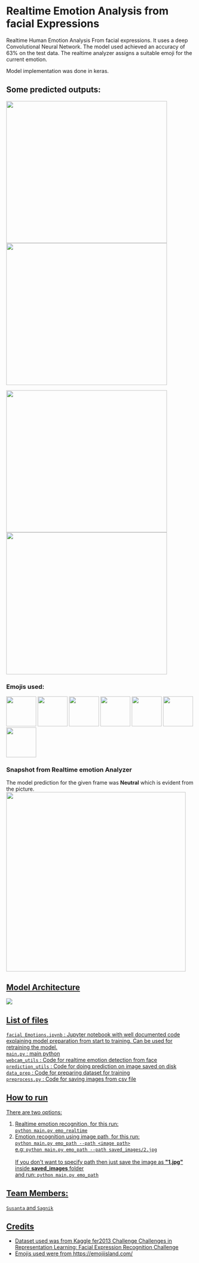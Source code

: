 # Realtime Emotion Analysis from facial Expressions
Realtime Human Emotion Analysis From facial expressions. It uses a deep Convolutional Neural Network.
The model used achieved an accuracy of 63% on the test data. The realtime analyzer assigns a suitable emoji for the current emotion.

Model implementation was done in keras.<br>

## Some predicted outputs:
<img src ='media/1.JPG'  width="430" height="380"><img src ='media/2.JPG'  width="430" height="380"/>

<img src ='media/3.JPG'  width="430" height="380"><img src ='media/4.JPG'  width="430" height="380"/>

### Emojis used:
<img src="emojis/neutral.png" width="80" height="80">   <img src="emojis/happy.png" width="80" height="80">   <img src="emojis/fearful.png" width="80" height="80">   <img src="emojis/sad.png" width="80" height="80">   <img src="emojis/angry.png" width="80" height="80">   <img src="emojis/surprised.png" width="80" height="80">   <img src="emojis/disgusted.png" width="80" height="80">

### Snapshot from Realtime emotion Analyzer
The model prediction for the given frame was **Neutral** which is evident from the picture.<br>
<img src ='media/5.JPG' wdith="640" height="480"/>

## <u>Model Architecture
<img src ='media/model_plot.png' >
  
## <u>List of files
`facial Emotions.ipynb` : Jupyter notebook with well documented code explaining model preparation from start to training. Can be used for retraining the model.
<br> `main.py` : main python 
<br> `webcam_utils` :
Code for realtime emotion detection from face
<br> `prediction_utils` :
Code for doing prediction on image saved on disk
<br> `data_prep` :
Code for preparing dataset for training
<br> `preprocess.py` :
Code for saving images from csv file
<br>
  
## How to run
There are two options:
1. Realtime emotion recognition, for this run:<br>
```python main.py emo_realtime```<br>
2. Emotion recognition using image path, for this run:<br>
```python main.py emo_path --path <image path>```
  <br>e.g: ```python main.py emo_path --path saved_images/2.jpg```
  <br><br>If you don't want to specify path then just save the image as **"1.jpg"** inside **saved_images** folder<br> and run:
  ```python main.py emo_path```

## Team Members:
[`Susanta`](https://github.com/susantabiswas/) and [`Sagnik`](https://github.com/SagnikC/)
## Credits
- Dataset used was from Kaggle fer2013 Challenge [Challenges in Representation Learning: Facial Expression Recognition Challenge](https://www.kaggle.com/c/challenges-in-representation-learning-facial-expression-recognition-challenge/data)
- Emojis used were from https://emojiisland.com/
